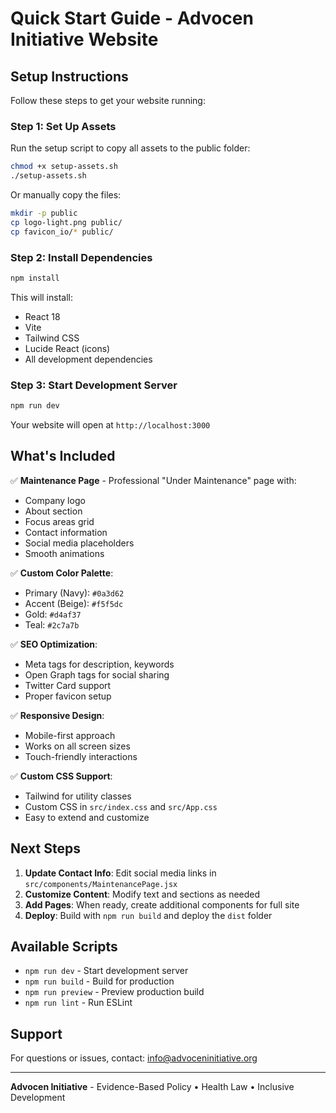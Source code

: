 # Quick Start Guide - Advocen Initiative Website

## Setup Instructions

Follow these steps to get your website running:

### Step 1: Set Up Assets

Run the setup script to copy all assets to the public folder:

```bash
chmod +x setup-assets.sh
./setup-assets.sh
```

Or manually copy the files:

```bash
mkdir -p public
cp logo-light.png public/
cp favicon_io/* public/
```

### Step 2: Install Dependencies

```bash
npm install
```

This will install:
- React 18
- Vite
- Tailwind CSS
- Lucide React (icons)
- All development dependencies

### Step 3: Start Development Server

```bash
npm run dev
```

Your website will open at `http://localhost:3000`

## What's Included

✅ **Maintenance Page** - Professional "Under Maintenance" page with:
  - Company logo
  - About section
  - Focus areas grid
  - Contact information
  - Social media placeholders
  - Smooth animations

✅ **Custom Color Palette**:
  - Primary (Navy): `#0a3d62`
  - Accent (Beige): `#f5f5dc`
  - Gold: `#d4af37`
  - Teal: `#2c7a7b`

✅ **SEO Optimization**:
  - Meta tags for description, keywords
  - Open Graph tags for social sharing
  - Twitter Card support
  - Proper favicon setup

✅ **Responsive Design**:
  - Mobile-first approach
  - Works on all screen sizes
  - Touch-friendly interactions

✅ **Custom CSS Support**:
  - Tailwind for utility classes
  - Custom CSS in `src/index.css` and `src/App.css`
  - Easy to extend and customize

## Next Steps

1. **Update Contact Info**: Edit social media links in `src/components/MaintenancePage.jsx`
2. **Customize Content**: Modify text and sections as needed
3. **Add Pages**: When ready, create additional components for full site
4. **Deploy**: Build with `npm run build` and deploy the `dist` folder

## Available Scripts

- `npm run dev` - Start development server
- `npm run build` - Build for production
- `npm run preview` - Preview production build
- `npm run lint` - Run ESLint

## Support

For questions or issues, contact: info@advoceninitiative.org

---

**Advocen Initiative** - Evidence-Based Policy • Health Law • Inclusive Development
